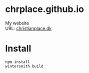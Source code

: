 chrplace.github.io
==================

My website  
URL: [christianplace.dk](http://christianplace.dk)

# Install
```
npm install
wintersmith build
```
